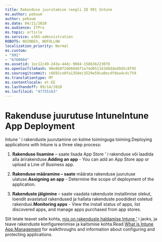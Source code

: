 ```yaml
---
title: Rakenduse juurutamise reegli ID 991 Intune
ms.author: pebaum
author: pebaum
ms.date: 04/21/2020
ms.audience: ITPro
ms.topic: article
ms.service: o365-administration
ROBOTS: NOINDEX, NOFOLLOW
localization_priority: Normal
ms.custom:
- "991"
- "6700004"
ms.assetid: 1ec12c49-243a-44dc-9084-15863b223078
ms.openlocfilehash: 90e8b8f2d66046f1e74d051343d8dded9d5c8f95
ms.sourcegitcommit: c6692ce0fa1358ec3529e59ca0ecdfdea4cdc759
ms.translationtype: MT
ms.contentlocale: et-EE
ms.lasthandoff: 09/14/2020
ms.locfileid: "47755163"
---
```

# <a name="intune-app-deployment"></a><span data-ttu-id="273df-102">Rakenduse juurutuse Intune</span><span class="sxs-lookup"><span data-stu-id="273df-102">Intune App Deployment</span></span>

<span data-ttu-id="273df-103">Intune ' i rakenduste juurutamine on kolme toiminguga toiming.</span><span class="sxs-lookup"><span data-stu-id="273df-103">Deploying applications with Intune is a three step process:</span></span>
  
1. <span data-ttu-id="273df-104">**Rakenduse lisamine** – saate lisada App Store ' i rakenduse või laadida alla ärirakenduse.</span><span class="sxs-lookup"><span data-stu-id="273df-104">**Adding an app** - You can add an App Store app or upload a Line of Business app.</span></span>

2. <span data-ttu-id="273df-105">**Rakenduse määramine – saate** määrata rakenduse juurutuse ulatuse.</span><span class="sxs-lookup"><span data-stu-id="273df-105">**Assigning an app** - Determine the scope of deployment of the application.</span></span>

3. <span data-ttu-id="273df-106">**Rakenduste jälgimine** – saate vaadata rakenduste installimise olekut, loendit avastatud rakendused ja hallata rakenduste poodidest ostetud rakendusi.</span><span class="sxs-lookup"><span data-stu-id="273df-106">**Monitoring apps** - View the install status of apps, list discovered apps, and manage apps purchased from app stores.</span></span>

<span data-ttu-id="273df-107">Siit leiate teavet selle kohta, [mis on rakenduste haldamise Intune '](https://docs.microsoft.com/intune/app-management) i jaoks, ja teave rakenduste konfigureerimise ja kaitsmise kohta.</span><span class="sxs-lookup"><span data-stu-id="273df-107">Read [What is Intune App Management](https://docs.microsoft.com/intune/app-management) for walkthroughs and information about configuring and protecting applications.</span></span>
  